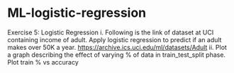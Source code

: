 # ML-logistic-regression
Exercise 5: Logistic Regression  i. Following is the link of dataset at UCI containing income of adult. Apply logistic regression to predict if an adult makes over 50K a year. https://archive.ics.uci.edu/ml/datasets/Adult ii. Plot a graph describing the effect of varying % of data in train_test_split phase. Plot train % vs accuracy
